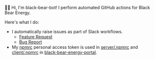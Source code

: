 🐻🤖 Hi, I'm black-bear-bot!
I perform automated GitHub actions for Black Bear Energy.

Here's what I do:
- I automatically raise issues as part of Slack workflows.
  - [Feature Request](https://slack.com/shortcuts/Ft07EJ9CRRC3/ca45acb97481a7bc6958771f8ba3fc9f)
  - [Bug Report](https://slack.com/shortcuts/Ft07F74QD9ME/491c25048a08975027e1caa413534701)
- My [npmrc](https://github.com/settings/tokens/1699270556) personal access token is used in [server/.npmrc](https://github.com/Black-Bear-Energy/black-bear-energy-portal/blob/main/server/.npmrc) and [client/.npmrc](https://github.com/Black-Bear-Energy/black-bear-energy-portal/blob/main/client/.npmrc) in [black-bear-energy-portal](https://github.com/Black-Bear-Energy/black-bear-energy-portal).

<!---
black-bear-bot/black-bear-bot is a ✨ special ✨ repository because its `README.md` (this file) appears on your GitHub profile.
You can click the Preview link to take a look at your changes.
--->
